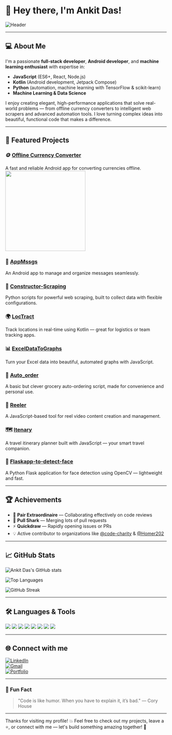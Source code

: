 # 👋 Hey there, I'm Ankit Das!

![Header](https://media.giphy.com/media/l0MYt5jPR6QX5pnqM/giphy.gif)

---

## 💻 About Me

I'm a passionate **full-stack developer**, **Android developer**, and **machine learning enthusiast** with expertise in:

- **JavaScript** (ES6+, React, Node.js)
- **Kotlin** (Android development, Jetpack Compose)
- **Python** (automation, machine learning with TensorFlow & scikit-learn)
- **Machine Learning & Data Science**

I enjoy creating elegant, high-performance applications that solve real-world problems — from offline currency converters to intelligent web scrapers and advanced automation tools. I love turning complex ideas into beautiful, functional code that makes a difference.


---

## 🚀 Featured Projects

### 🪙 [Offline Currency Converter](https://github.com/wongchoice/OfflineCurrencyConverter)
A fast and reliable Android app for converting currencies offline.  
<img src="https://media.giphy.com/media/3o7aD2saalBwwftBIY/giphy.gif" width="250"/>

### 💬 [AppMssgs](https://github.com/wongchoice/AppMssgs)
An Android app to manage and organize messages seamlessly.

### 📄 [Constructor-Scraping](https://github.com/wongchoice/Constructor-Scraping)
Python scripts for powerful web scraping, built to collect data with flexible configurations.

### 🌍 [LocTract](https://github.com/wongchoice/LocTract)
Track locations in real-time using Kotlin — great for logistics or team tracking apps.

### 📊 [ExcelDataToGraphs](https://github.com/wongchoice/ExcelDataToGraphs)
Turn your Excel data into beautiful, automated graphs with JavaScript.

### 🛒 [Auto_order](https://github.com/wongchoice/Auto_order)
A basic but clever grocery auto-ordering script, made for convenience and personal use.

### 🎥 [Reeler](https://github.com/wongchoice/Reeler)
A JavaScript-based tool for reel video content creation and management.

### 🗺️ [Itenary](https://github.com/wongchoice/Itenary)
A travel itinerary planner built with JavaScript — your smart travel companion.

### 🔬 [Flaskapp-to-detect-face](https://github.com/wongchoice/Flaskapp-to-detect-face)
A Python Flask application for face detection using OpenCV — lightweight and fast.

---

## 🏆 Achievements

- 🥇 **Pair Extraordinaire** — Collaborating effectively on code reviews
- 🦈 **Pull Shark** — Merging lots of pull requests
- ⚡ **Quickdraw** — Rapidly opening issues or PRs
- 💡 Active contributor to organizations like [@code-charity](https://github.com/code-charity) & [@Homer202](https://github.com/Homer202)

---

## 📈 GitHub Stats

![Ankit Das's GitHub stats](https://github-readme-stats.vercel.app/api?username=wongchoice&show_icons=true&theme=radical&count_private=true)

![Top Languages](https://github-readme-stats.vercel.app/api/top-langs/?username=wongchoice&layout=compact&theme=radical)

![GitHub Streak](https://streak-stats.demolab.com/?user=wongchoice&theme=radical)

---

## 🛠️ Languages & Tools

<img src="https://img.shields.io/badge/JavaScript-F7DF1E?style=for-the-badge&logo=javascript&logoColor=black"/> 
<img src="https://img.shields.io/badge/Kotlin-7F52FF?style=for-the-badge&logo=kotlin&logoColor=white"/> 
<img src="https://img.shields.io/badge/Python-3776AB?style=for-the-badge&logo=python&logoColor=white"/>
<img src="https://img.shields.io/badge/Machine_Learning-FF6F61?style=for-the-badge&logo=TensorFlow&logoColor=white"/>
<img src="https://img.shields.io/badge/React-61DAFB?style=for-the-badge&logo=react&logoColor=black"/>
<img src="https://img.shields.io/badge/Node.js-339933?style=for-the-badge&logo=nodedotjs&logoColor=white"/>
<img src="https://img.shields.io/badge/Flask-000000?style=for-the-badge&logo=flask&logoColor=white"/>
<img src="https://img.shields.io/badge/OpenCV-5C3EE8?style=for-the-badge&logo=opencv&logoColor=white"/>

---

## 🌐 Connect with me

[![LinkedIn](https://img.shields.io/badge/LinkedIn-blue?style=flat&logo=linkedin&logoColor=white)](https://www.linkedin.com/in/wongchoice/)  
[![Gmail](https://img.shields.io/badge/Gmail-red?style=flat&logo=gmail&logoColor=white)](mailto:wongchoice@example.com)  
[![Portfolio](https://img.shields.io/badge/Portfolio-lightgrey?style=flat&logo=github&logoColor=black)](https://wongchoice.github.io)

---

### 🎯 Fun Fact

> "Code is like humor. When you have to explain it, it’s bad." — Cory House

---

Thanks for visiting my profile! 💥 Feel free to check out my projects, leave a ⭐, or connect with me — let's build something amazing together! 🚀
